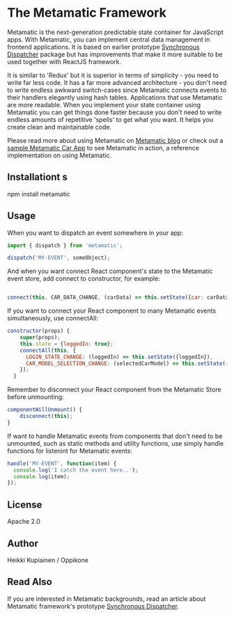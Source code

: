 # The Metamatic Framework 

Metamatic is the next-generation predictable state container for JavaScript apps. With Metamatic, you can implement central data management in frontend applications.
It is based on earlier prototype [Synchronous Dispatcher](https://www.npmjs.com/package/synchronous-dispatcher) package
but has improvements that make it more suitable to be used together with ReactJS framework.

It is similar to 'Redux' but it is superior in terms of simplicity - you need to write far less code. It has a far more advanced architecture -
you don't need to write endless awkward switch-cases since Metamatic connects events to their handlers elegantly using hash tables. 
Applications that use Metamatic are more readable. When you implement your state container using Metamatic you can get things done faster because 
you don't need to write endless amounts of repetitive 'spells' to get what you want. It helps you create clean and maintainable code. 

Please read more about using Metamatic on [Metamatic blog](http://www.oppikone.fi/blog/introducing-metamate-framework.html)
or check out a [sample Metamatic Car App](https://github.com/develprr/metamatic-car-app) to see Metamatic in action, a reference implementation
on using Metamatic.

## Installationt s

npm install metamatic

## Usage
When you want to dispatch an event somewhere in your app:

```js
import { dispatch } from 'metamatic';

dispatch('MY-EVENT', someObject);

```

And when you want connect React component's state to the Metamatic event store, add connect to constructor, for example:

```js

connect(this, CAR_DATA_CHANGE, (carData) => this.setState({car: carData));

```

If you want to connect your React component to many Metamatic events simultaneously, 
use connectAll:

```js
constructor(props) {
    super(props);
    this.state = {loggedIn: true};
    connectAll(this, {
      LOGIN_STATE_CHANGE: (loggedIn) => this.setState({loggedIn}),
      CAR_MODEL_SELECTION_CHANGE: (selectedCarModel) => this.setState({selectedCarModel})
    });
  }
```

Remember to disconnect your React component from the Metamatic Store before unmounting:

```js
componentWillUnmount() {
    disconnect(this);
}
```

If want to handle Metamatic events from components that don't need to be unmounted, such as static methods and utility functions,
use simply handle functions for listenint for Metamatic events:

```js
handle('MY-EVENT', function(item) {
  console.log('I catch the event here..');
  console.log(item);
});

```

## License

Apache 2.0

## Author

Heikki Kupiainen / Oppikone

## Read Also

If you are interested in Metamatic backgrounds, read an article about Metamatic framework's prototype [Synchronous Dispatcher]((http://www.oppikone.fi/blog/introducing-synchronous-dispatcher.html)).

